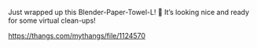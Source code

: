 Just wrapped up this Blender-Paper-Towel-L! 🧻 It’s looking nice and ready for some virtual clean-ups!

https://thangs.com/mythangs/file/1124570
